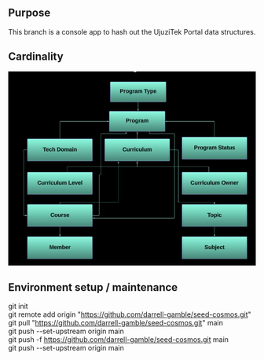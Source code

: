 
## Purpose
This branch is a console app to hash out the UjuziTek Portal data structures.

## Cardinality
![Alt text](<MarkdownImages/PortalERD.jpg>)

## Environment setup / maintenance
git init <br />
git remote add origin "https://github.com/darrell-gamble/seed-cosmos.git" <br />
git pull "https://github.com/darrell-gamble/seed-cosmos.git" main <br />
git push --set-upstream origin main <br />
git push -f https://github.com/darrell-gamble/seed-cosmos.git main <br />
git push --set-upstream origin main <br />

